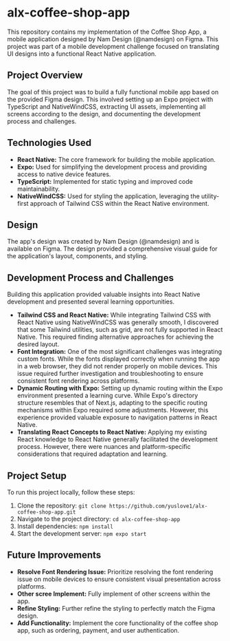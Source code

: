 # alx-coffee-shop-app

This repository contains my implementation of the Coffee Shop App, a mobile application designed by Nam Design (@namdesign) on Figma. This project was part of a mobile development challenge focused on translating UI designs into a functional React Native application.

## Project Overview

The goal of this project was to build a fully functional mobile app based on the provided Figma design.  This involved setting up an Expo project with TypeScript and NativeWindCSS, extracting UI assets, implementing all screens according to the design, and documenting the development process and challenges.

## Technologies Used

* **React Native:**  The core framework for building the mobile application.
* **Expo:**  Used for simplifying the development process and providing access to native device features.
* **TypeScript:**  Implemented for static typing and improved code maintainability.
* **NativeWindCSS:**  Used for styling the application, leveraging the utility-first approach of Tailwind CSS within the React Native environment.

## Design

The app's design was created by Nam Design (@namdesign) and is available on Figma.  The design provided a comprehensive visual guide for the application's layout, components, and styling.

## Development Process and Challenges

Building this application provided valuable insights into React Native development and presented several learning opportunities.

* **Tailwind CSS and React Native:**  While integrating Tailwind CSS with React Native using NativeWindCSS was generally smooth, I discovered that some Tailwind utilities, such as grid, are not fully supported in React Native.  This required finding alternative approaches for achieving the desired layout.
* **Font Integration:**  One of the most significant challenges was integrating custom fonts.  While the fonts displayed correctly when running the app in a web browser, they did not render properly on mobile devices. This issue required further investigation and troubleshooting to ensure consistent font rendering across platforms.
* **Dynamic Routing with Expo:**  Setting up dynamic routing within the Expo environment presented a learning curve.  While Expo's directory structure resembles that of Next.js, adapting to the specific routing mechanisms within Expo required some adjustments.  However, this experience provided valuable exposure to navigation patterns in React Native.
* **Translating React Concepts to React Native:**  Applying my existing React knowledge to React Native generally facilitated the development process.  However, there were nuances and platform-specific considerations that required adaptation and learning.

## Project Setup

To run this project locally, follow these steps:

1. Clone the repository: `git clone https://github.com/yuslove1/alx-coffee-shop-app.git`
2. Navigate to the project directory: `cd alx-coffee-shop-app`
3. Install dependencies: `npm install`
4. Start the development server: `npm expo start`

## Future Improvements

* **Resolve Font Rendering Issue:**  Prioritize resolving the font rendering issue on mobile devices to ensure consistent visual presentation across platforms.
* **Other scree Implement:** Fully implement of other screens within the app.
* **Refine Styling:**  Further refine the styling to perfectly match the Figma design.
* **Add Functionality:**  Implement the core functionality of the coffee shop app, such as ordering, payment, and user authentication.
